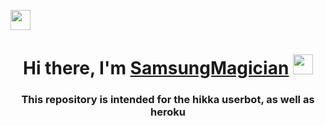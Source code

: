 <img src="https://github.com/blackcater/blackcater/raw/main/images/Hi.gif" height="32"/></h1>
<h1 align="center">Hi there, I'm <a href="https://t.me/SamsungMagician" target="_blank">SamsungMagician</a> 
<img src="https://github.com/blackcater/blackcater/raw/main/images/Hi.gif" height="32"/></h1>
<h3 align="center">This repository is intended for the hikka userbot, as well as heroku</h3>
